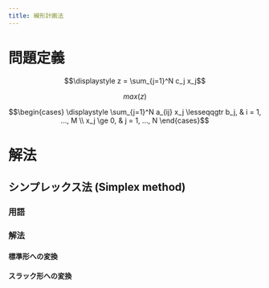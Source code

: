 ```yaml
---
title: 線形計画法
---
```


# 問題定義

$$\displaystyle z = \sum_{j=1}^N c_j x_j$$

$$max \left( z \right)$$

$$\begin{cases} \displaystyle \sum_{j=1}^N a_{ij} x_j \lesseqqgtr b_j, & i = 1, ..., M \\ x_j \ge 0, & j = 1, ..., N \end{cases}$$

# 解法

## シンプレックス法 (Simplex method)

### 用語

### 解法

#### 標準形への変換

#### スラック形への変換
